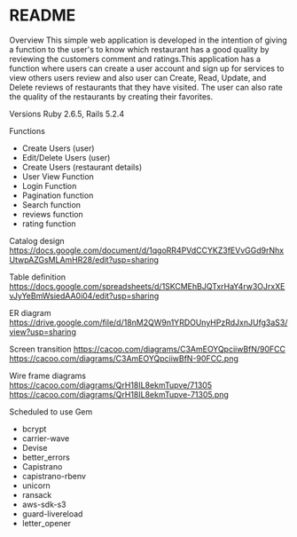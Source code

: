 # README
Overview
This simple web application is developed in the intention of giving a function to the user's to know which restaurant has a good quality
by reviewing the customers comment and ratings.This application has a function where users can create a user account and sign up for services  to view others users review and also user can Create, Read, Update, and Delete reviews of restaurants that they have visited. The user can also rate the quality of the  restaurants by creating their favorites.

Versions
Ruby 2.6.5, Rails 5.2.4

Functions
- Create Users (user)
- Edit/Delete Users (user)
- Create Users (restaurant details)
- User View Function
- Login Function
- Pagination function
- Search function
- reviews function
- rating function

Catalog design
https://docs.google.com/document/d/1qgoRR4PVdCCYKZ3fEVvGGd9rNhxUtwpAZGsMLAmHR28/edit?usp=sharing

Table definition
https://docs.google.com/spreadsheets/d/1SKCMEhBJQTxrHaY4rw3OJrxXEvJyYeBmWsiedAA0i04/edit?usp=sharing

ER diagram
https://drive.google.com/file/d/18nM2QW9n1YRDOUnyHPzRdJxnJUfg3aS3/view?usp=sharing

Screen transition
https://cacoo.com/diagrams/C3AmEOYQpciiwBfN/90FCC
https://cacoo.com/diagrams/C3AmEOYQpciiwBfN-90FCC.png

Wire frame diagrams
https://cacoo.com/diagrams/QrH18IL8ekmTupve/71305
https://cacoo.com/diagrams/QrH18IL8ekmTupve-71305.png

Scheduled to use Gem

- bcrypt
- carrier-wave
- Devise
- better_errors
- Capistrano
- capistrano-rbenv
- unicorn
- ransack
- aws-sdk-s3
- guard-livereload
- letter_opener
